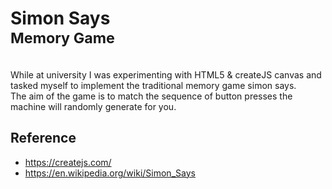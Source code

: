 <h1>Simon Says<br/><small>Memory Game</small></h1>
<br/>
While at university I was experimenting with HTML5 & createJS canvas and tasked myself to implement
the traditional memory game simon says.
<br/>
The aim of the game is to match the sequence of button presses the machine will randomly generate for you.
<h2>Reference</h2>
<ul>
<li><a href="">https://createjs.com/</a></li>
<li><a href="">https://en.wikipedia.org/wiki/Simon_Says</a></li>
</ul>

